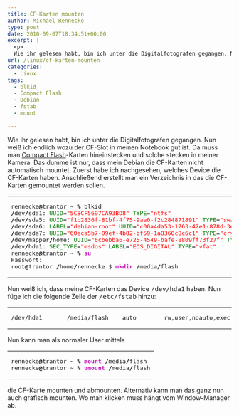 ```yaml
---
title: CF-Karten mounten
author: Michael Rennecke
type: post
date: 2010-09-07T18:34:51+00:00
excerpt: |
  <p>
  Wie ihr gelesen habt, bin ich unter die Digitalfotografen gegangen. Nun weiß ich endlich wozu der CF-Slot in meinen Notebook gut ist. Da muss man <a href="http://de.wikipedia.org/wiki/CompactFlash">Compact Flash</a>-Karten hineinstecken und solche stecken in meiner Kamera. Das dumme ist nur, dass mein Debian die CF-Karten nicht automatisch mountet. Zuerst habe ich nachgesehen, welches Device die CF-Karten haben. Anschließend erstellt man ein Verzeichnis in das die CF-Karten gemountet werden sollen.</p>
url: /linux/cf-karten-mounten
categories:
  - Linux
tags:
  - blkid
  - Compact Flash
  - Debian
  - fstab
  - mount

---
```

Wie ihr gelesen habt, bin ich unter die Digitalfotografen gegangen. Nun weiß ich endlich wozu der CF-Slot in meinen Notebook gut ist. Da muss man [Compact Flash][1]-Karten hineinstecken und solche stecken in meiner Kamera. Das dumme ist nur, dass mein Debian die CF-Karten nicht automatisch mountet. Zuerst habe ich nachgesehen, welches Device die CF-Karten haben. Anschließend erstellt man ein Verzeichnis in das die CF-Karten gemountet werden sollen.

<div class="wp_syntax">
  <table>
    <tr>
      <td class="code">
        <pre class="bash" style="font-family:monospace;">rennecke<span style="color: #000000; font-weight: bold;">@</span>trantor ~ <span style="color: #000000; font-weight: bold;">%</span> blkid
<span style="color: #000000; font-weight: bold;">/</span>dev<span style="color: #000000; font-weight: bold;">/</span>sda1: <span style="color: #007800;">UUID</span>=<span style="color: #ff0000;">"5C8CF5697CA93BD8"</span> <span style="color: #007800;">TYPE</span>=<span style="color: #ff0000;">"ntfs"</span>
<span style="color: #000000; font-weight: bold;">/</span>dev<span style="color: #000000; font-weight: bold;">/</span>sda5: <span style="color: #007800;">UUID</span>=<span style="color: #ff0000;">"f1b2836f-81bf-4f75-9ae0-f2c284871891"</span> <span style="color: #007800;">TYPE</span>=<span style="color: #ff0000;">"swap"</span>
<span style="color: #000000; font-weight: bold;">/</span>dev<span style="color: #000000; font-weight: bold;">/</span>sda6: <span style="color: #007800;">LABEL</span>=<span style="color: #ff0000;">"debian-root"</span> <span style="color: #007800;">UUID</span>=<span style="color: #ff0000;">"c00a4da53-1763-42e1-878d-3e096cad760b"</span> <span style="color: #007800;">TYPE</span>=<span style="color: #ff0000;">"ext4"</span>
<span style="color: #000000; font-weight: bold;">/</span>dev<span style="color: #000000; font-weight: bold;">/</span>sda7: <span style="color: #007800;">UUID</span>=<span style="color: #ff0000;">"60eca5b7-09ef-4b82-bf59-1a8360c8c6c1"</span> <span style="color: #007800;">TYPE</span>=<span style="color: #ff0000;">"crypto_LUKS"</span>
<span style="color: #000000; font-weight: bold;">/</span>dev<span style="color: #000000; font-weight: bold;">/</span>mapper<span style="color: #000000; font-weight: bold;">/</span>home: <span style="color: #007800;">UUID</span>=<span style="color: #ff0000;">"6cbebba6-e725-4549-bafe-8809ff73f27f"</span> <span style="color: #007800;">TYPE</span>=<span style="color: #ff0000;">"ext4"</span>
<span style="color: #000000; font-weight: bold;">/</span>dev<span style="color: #000000; font-weight: bold;">/</span>hda1: <span style="color: #007800;">SEC_TYPE</span>=<span style="color: #ff0000;">"msdos"</span> <span style="color: #007800;">LABEL</span>=<span style="color: #ff0000;">"EOS_DIGITAL"</span> <span style="color: #007800;">TYPE</span>=<span style="color: #ff0000;">"vfat"</span>
rennecke<span style="color: #000000; font-weight: bold;">@</span>trantor ~ <span style="color: #000000; font-weight: bold;">%</span> <span style="color: #c20cb9; font-weight: bold;">su</span>
Passwort:
root<span style="color: #000000; font-weight: bold;">@</span>trantor <span style="color: #000000; font-weight: bold;">/</span>home<span style="color: #000000; font-weight: bold;">/</span>rennecke $ <span style="color: #c20cb9; font-weight: bold;">mkdir</span> <span style="color: #000000; font-weight: bold;">/</span>media<span style="color: #000000; font-weight: bold;">/</span>flash</pre>
      </td>
    </tr>
  </table>
</div>

Nun weiß ich, dass meine CF-Karten das Device <tt>/dev/hda1</tt> haben. Nun füge ich die folgende Zeile der <tt>/etc/fstab</tt> hinzu:

<div class="wp_syntax">
  <table>
    <tr>
      <td class="code">
        <pre class="config" style="font-family:monospace;">/dev/hda1       /media/flash    auto        rw,user,noauto,exec     0       0</pre>
      </td>
    </tr>
  </table>
</div>

Nun kann man als normaler User mittels 

<div class="wp_syntax">
  <table>
    <tr>
      <td class="code">
        <pre class="bash" style="font-family:monospace;">rennecke<span style="color: #000000; font-weight: bold;">@</span>trantor ~ <span style="color: #000000; font-weight: bold;">%</span> <span style="color: #c20cb9; font-weight: bold;">mount</span> <span style="color: #000000; font-weight: bold;">/</span>media<span style="color: #000000; font-weight: bold;">/</span>flash
rennecke<span style="color: #000000; font-weight: bold;">@</span>trantor ~ <span style="color: #000000; font-weight: bold;">%</span> <span style="color: #c20cb9; font-weight: bold;">umount</span> <span style="color: #000000; font-weight: bold;">/</span>media<span style="color: #000000; font-weight: bold;">/</span>flash</pre>
      </td>
    </tr>
  </table>
</div>

die CF-Karte mounten und abmounten. Alternativ kann man das ganz nun auch grafisch mounten. Wo man klicken muss hängt vom Window-Manager ab.

 [1]: http://de.wikipedia.org/wiki/CompactFlash